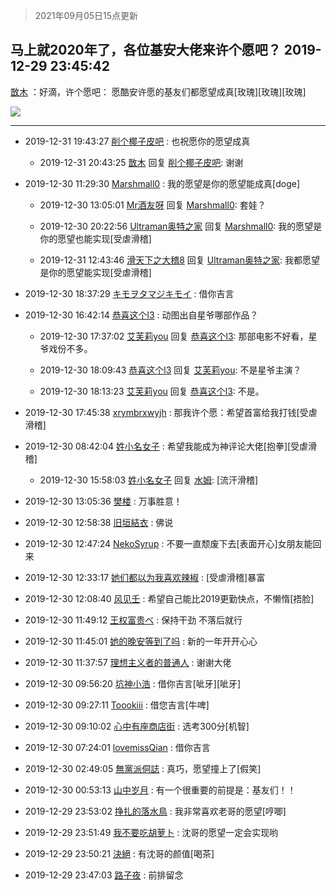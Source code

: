 > 2021年09月05日15点更新
<link rel="stylesheet" href="https://cdn.jsdelivr.net/gh/taotie6/sampleJSON@main/css/photo_show.css">


 ## 马上就2020年了，各位基安大佬来许个愿吧？ 2019-12-29 23:45:42

 [㪚木](https://www.coolapk.com/feed/15625208?shareKey=YTk2NTc3MmYwZDg3NjEzMTc1MWM~) ：好滴，许个愿吧：
愿酷安许愿的基友们都愿望成真[玫瑰][玫瑰][玫瑰] 

<div class="album">
<img class="img-item" src="https://image.coolapk.com/feed/2019/0509/12/1081091_5794_614@418x238.gif" />
</div>

 ------- 

- 2019-12-31 19:43:27 [削个椰子皮吧](uid=2042864) : 也祝愿你的愿望成真 

    - 2019-12-31 20:43:25 [㪚木](uid=1081091) 回复 [削个椰子皮吧](uid=2042864): 谢谢 

- 2019-12-30 11:29:30 [Marshmall0](uid=1843131) : 我的愿望是你的愿望能成真[doge] 

    - 2019-12-30 13:05:01 [Mr酒友呀](uid=1266636) 回复 [Marshmall0](uid=1843131): 套娃？ 

    - 2019-12-30 20:22:56 [Ultraman奥特之家](uid=1633309) 回复 [Marshmall0](uid=1843131): 我的愿望是你的愿望也能实现[受虐滑稽] 

    - 2019-12-31 12:43:46 [滑天下之大稽8](uid=549186) 回复 [Ultraman奥特之家](uid=1633309): 我都愿望是你的愿望能实现[受虐滑稽] 

- 2019-12-30 18:37:29 [キモヲタマジキモイ](uid=1621734) : 借你吉言 

- 2019-12-30 16:42:14 [恭喜这个l3](uid=994412) : 动图出自星爷哪部作品？ 

    - 2019-12-30 17:37:02 [艾芙莉you](uid=2659069) 回复 [恭喜这个l3](uid=994412): 那部电影不好看，星爷戏份不多。 

    - 2019-12-30 18:09:43 [恭喜这个l3](uid=994412) 回复 [艾芙莉you](uid=2659069): 不是星爷主演？ 

    - 2019-12-30 18:13:23 [艾芙莉you](uid=2659069) 回复 [恭喜这个l3](uid=994412): 不是。 

- 2019-12-30 17:45:38 [xrymbrxwyjh](uid=1710564) : 那我许个愿：希望首富给我打钱[受虐滑稽] 

- 2019-12-30 08:42:04 [姓小名女子](uid=2984200) : 希望我能成为神评论大佬[抱拳][受虐滑稽] 

    - 2019-12-30 15:58:03 [姓小名女子](uid=2984200) 回复 [水姆](uid=2766971): [流汗滑稽] 

- 2019-12-30 13:05:36 [樊楼](uid=2373079) : 万事胜意！ 

- 2019-12-30 12:58:38 [旧垣結衣](uid=535646) : 佛说 

- 2019-12-30 12:47:24 [NekoSyrup](uid=1868243) : 不要一直颓废下去[表面开心]女朋友能回来 

- 2019-12-30 12:33:17 [她们都以为我喜欢辣椒](uid=964816) : [受虐滑稽]暴富 

- 2019-12-30 12:08:40 [风见壬](uid=1512297) : 希望自己能比2019更勤快点，不懒惰[捂脸] 

- 2019-12-30 11:49:12 [王权富贵ベ](uid=487519) : 保持干劲 不落后就行 

- 2019-12-30 11:45:01 [她的晚安等到了吗](uid=2059733) : 新的一年开开心心 

- 2019-12-30 11:37:57 [理想主义者的普通人](uid=1708330) : 谢谢大佬 

- 2019-12-30 09:56:20 [坑神小浩](uid=1553896) : 借你吉言[呲牙][呲牙] 

- 2019-12-30 09:27:11 [Toookiii](uid=1102201) : 借您吉言[牛啤] 

- 2019-12-30 09:10:02 [心中有座商店街](uid=1636078) : 选考300分[机智] 

- 2019-12-30 07:24:01 [lovemissQian](uid=3001908) : 借你吉言 

- 2019-12-30 02:49:05 [無黨派侗誌](uid=963651) : 真巧，愿望撞上了[假笑] 

- 2019-12-30 00:53:13 [山中岁月](uid=2158518) : 有一个很重要的前提是：基友们！！ 

- 2019-12-29 23:53:02 [挣扎的落水鳥](uid=1127455) : 我非常喜欢老哥的愿望[哼唧] 

- 2019-12-29 23:51:49 [我不要吃胡萝卜](uid=1770824) : 沈哥的愿望一定会实现哟 

- 2019-12-29 23:50:21 [決絕](uid=2288436) : 有沈哥的颜值[喝茶] 

- 2019-12-29 23:47:03 [路子夜](uid=2709834) : 前排留念 

